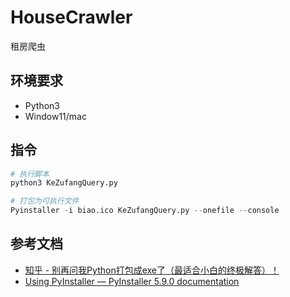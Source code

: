 # HouseCrawler

租房爬虫

## 环境要求

- Python3
- Window11/mac


## 指令

```python
# 执行脚本
python3 KeZufangQuery.py

# 打包为可执行文件
Pyinstaller -i biao.ico KeZufangQuery.py --onefile --console
```

## 参考文档

- [知乎 - 别再问我Python打包成exe了（最适合小白的终极解答）！](https://zhuanlan.zhihu.com/p/370914926)
- [Using PyInstaller — PyInstaller 5.9.0 documentation](https://pyinstaller.org/en/stable/usage.html)
